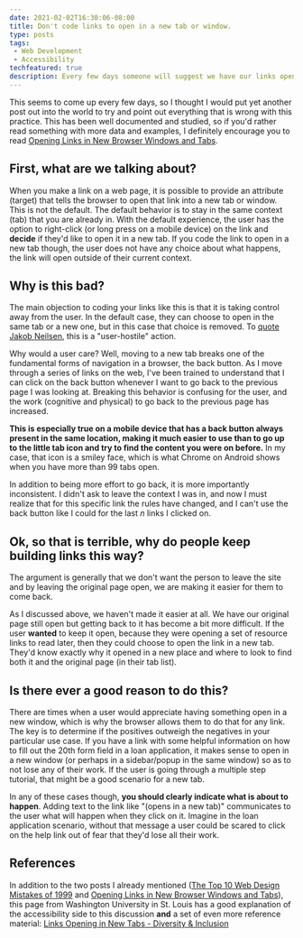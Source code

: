 ```yaml
---
date: 2021-02-02T16:30:06-08:00
title: Don't code links to open in a new tab or window.
type: posts
tags:
 - Web Development
 - Accessibility
techfeatured: true
description: Every few days someone will suggest we have our links open in a new tab by default, here is why that is a bad idea
---
```


This seems to come up every few days, so I thought I would put yet
another post out into the world to try and point out everything that is
wrong with this practice. This has been well documented and studied, so
if you'd rather read something with more data and examples, I definitely
encourage you to read [Opening Links in New Browser Windows and Tabs](https://www.nngroup.com/articles/new-browser-windows-and-tabs/).

## First, what are we talking about?

When you make a link on a web page, it is possible to provide an
attribute (target) that tells the browser to open that link into a new
tab or window. This is not the default. The default behavior is to stay
in the same context (tab) that you are already in. With the default
experience, the user has the option to right-click (or long press on a
mobile device) on the link and **decide** if they'd like to open it in a
new tab. If you code the link to open in a new tab though, the user does
not have any choice about what happens, the link will open outside of
their current context.

## Why is this bad?

The main objection to coding your links like this is that it is taking
control away from the user. In the default case, they can choose to open
in the same tab or a new one, but in this case that choice is removed.
To [quote Jakob
Neilsen](https://www.nngroup.com/articles/the-top-ten-web-design-mistakes-of-1999/),
this is a "user-hostile" action.

Why would a user care? Well, moving to a new tab breaks one of the
fundamental forms of navigation in a browser, the back button. As I
move through a series of links on the web, I've been trained to
understand that I can click on the back button whenever I want to go
back to the previous page I was looking at. Breaking this behavior is
confusing for the user, and the work (cognitive and physical) to go back
to the previous page has increased.

**This is especially true on a mobile device that has a back button always present in the same
location, making it much easier to use than to go up to the little tab
icon and try to find the content you were on before.** In my case, that
icon is a smiley face, which is what Chrome on Android shows when you
have more than 99 tabs open. 

In addition to being more effort to go back, it is more importantly inconsistent. I didn't ask to leave the
context I was in, and now I must realize that for this specific link the
rules have changed, and I can't use the back button like I could for the
last *n* links I clicked on.

## Ok, so that is terrible, why do people keep building links this way?

The argument is generally that we don't want the person to leave the
site and by leaving the original page open, we are making it easier for
them to come back.

As I discussed above, we haven't made it easier at
all. We have our original page still open but getting back to it has
become a bit more difficult. If the user **wanted** to keep it open,
because they were opening a set of resource links to read later, then
they could choose to open the link in a new tab. They'd know exactly why
it opened in a new place and where to look to find both it and the
original page (in their tab list).

## Is there ever a good reason to do this?

There are times when a user would appreciate having something open in a
new window, which is why the browser allows them to do that for any
link. The key is to determine if the positives outweigh the negatives in
your particular use case. If you have a link with some helpful
information on how to fill out the 20th form field in a loan
application, it makes sense to open in a new window (or perhaps in a
sidebar/popup in the same window) so as to not lose any of their work.
If the user is going through a multiple step tutorial, that might be a
good scenario for a new tab.

In any of these cases though, **you should clearly indicate what is
about to happen**. Adding text to the link like "(opens in a new tab)"
communicates to the user what will happen when they click on it. Imagine
in the loan application scenario, without that message a user could be
scared to click on the help link out of fear that they'd lose all their
work.

## References

In addition to the two posts I already mentioned ([The Top 10 Web Design Mistakes of 1999](https://www.nngroup.com/articles/the-top-ten-web-design-mistakes-of-1999/)
and [Opening Links in New Browser Windows and Tabs](https://www.nngroup.com/articles/new-browser-windows-and-tabs/)),
this page from Washington University in St. Louis has a good explanation
of the accessibility side to this discussion **and** a set of even more
reference material: [Links Opening in New Tabs - Diversity & Inclusion](https://diversity.wustl.edu/framework/advisory-best-practice-groups/website-accessibility/links-opening-new-tabs/)
